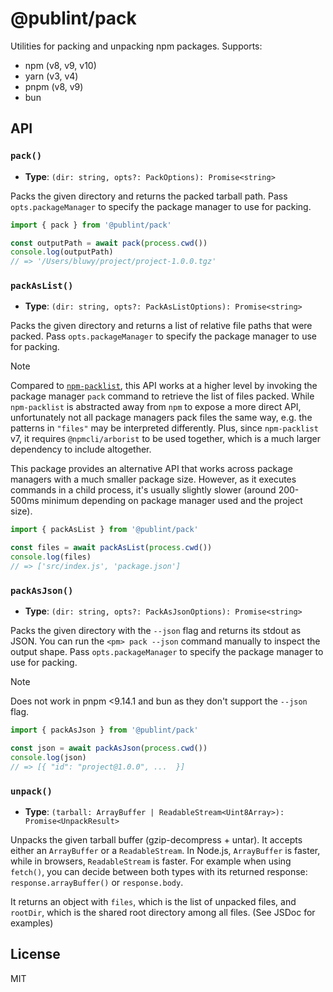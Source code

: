 # @publint/pack

Utilities for packing and unpacking npm packages. Supports:

- npm (v8, v9, v10)
- yarn (v3, v4)
- pnpm (v8, v9)
- bun

## API

### `pack()`

- **Type**: `(dir: string, opts?: PackOptions): Promise<string>`

Packs the given directory and returns the packed tarball path. Pass `opts.packageManager` to specify the package manager to use for packing.

```js
import { pack } from '@publint/pack'

const outputPath = await pack(process.cwd())
console.log(outputPath)
// => '/Users/bluwy/project/project-1.0.0.tgz'
```

### `packAsList()`

- **Type**: `(dir: string, opts?: PackAsListOptions): Promise<string>`

Packs the given directory and returns a list of relative file paths that were packed. Pass `opts.packageManager` to specify the package manager to use for packing.

> [!NOTE]
> Compared to [`npm-packlist`](https://github.com/npm/npm-packlist), this API works at a higher level by invoking the package manager `pack` command to retrieve the list of files packed. While `npm-packlist` is abstracted away from `npm` to expose a more direct API, unfortunately not all package managers pack files the same way, e.g. the patterns in `"files"` may be interpreted differently. Plus, since `npm-packlist` v7, it requires `@npmcli/arborist` to be used together, which is a much larger dependency to include altogether.
>
> This package provides an alternative API that works across package managers with a much smaller package size. However, as it executes commands in a child process, it's usually slightly slower (around 200-500ms minimum depending on package manager used and the project size).

```js
import { packAsList } from '@publint/pack'

const files = await packAsList(process.cwd())
console.log(files)
// => ['src/index.js', 'package.json']
```

### `packAsJson()`

- **Type**: `(dir: string, opts?: PackAsJsonOptions): Promise<string>`

Packs the given directory with the `--json` flag and returns its stdout as JSON. You can run the `<pm> pack --json` command manually to inspect the output shape. Pass `opts.packageManager` to specify the package manager to use for packing.

> [!NOTE]
> Does not work in pnpm <9.14.1 and bun as they don't support the `--json` flag.

```js
import { packAsJson } from '@publint/pack'

const json = await packAsJson(process.cwd())
console.log(json)
// => [{ "id": "project@1.0.0", ...  }]
```

### `unpack()`

- **Type**: `(tarball: ArrayBuffer | ReadableStream<Uint8Array>): Promise<UnpackResult>`

Unpacks the given tarball buffer (gzip-decompress + untar). It accepts either an `ArrayBuffer` or a `ReadableStream`. In Node.js, `ArrayBuffer` is faster, while in browsers, `ReadableStream` is faster. For example when using `fetch()`, you can decide between both types with its returned response: `response.arrayBuffer()` or `response.body`.

It returns an object with `files`, which is the list of unpacked files, and `rootDir`, which is the shared root directory among all files. (See JSDoc for examples)

## License

MIT
